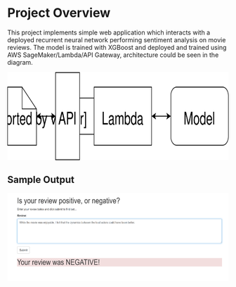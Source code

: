 # Project Overview

This project implements simple web application which interacts with a deployed recurrent neural network performing sentiment analysis on movie reviews. The model is trained with XGBoost and deployed and trained using AWS SageMaker/Lambda/API Gateway, architecture could be seen in the diagram.

<img src="./Web App Diagram.svg" width="800" height="200">

## Sample Output

<img src="./assets/result.png" width="600" height="200">
